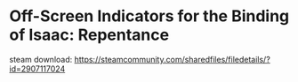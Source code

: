 # Off-Screen Indicators for the Binding of Isaac: Repentance
steam download: https://steamcommunity.com/sharedfiles/filedetails/?id=2907117024
